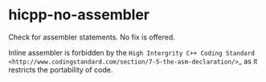 hicpp-no-assembler
==================

Check for assembler statements. No fix is offered.

Inline assembler is forbidden by the
`High Intergrity C++ Coding Standard <http://www.codingstandard.com/section/7-5-the-asm-declaration/>`\_
as it restricts the portability of code.
